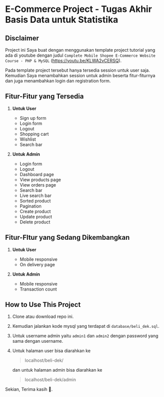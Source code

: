 # E-Commerce Project - Tugas Akhir Basis Data untuk Statistika


## Disclaimer

Project ini Saya buat dengan menggunakan template project tutorial yang ada di youtube dengan judul `Complete Mobile Shopee E-Commerce Website Course - PHP & MySQL` (https://youtu.be/KLWA2vCERSQ).

Pada template project tersebut hanya tersedia session untuk user saja. Kemudian Saya menambahkan session untuk admin beserta fitur-fiturnya dan juga menambahkan login dan registration form.


## Fitur-Fitur yang Tersedia

1. **Untuk User**
   - Sign up form
   - Login form
   - Logout
   - Shopping cart
   - Wishlist
   - Search bar

2. **Untuk Admin**
   - Login form
   - Logout
   - Dashboard page
   - View products page
   - View orders page
   - Search bar
   - Live search bar
   - Sorted product
   - Pagination
   - Create product
   - Update product
   - Delete product


## Fitur-FItur yang Sedang Dikembangkan

1. **Untuk User**
   - Mobile responsive
   - On delivery page

2. **Untuk Admin**
   - Mobile responsive
   - Transaction count


## How to Use This Project

1. Clone atau download repo ini.
2. Kemudian jalankan kode mysql yang terdapat di `database/beli_dek.sql`.
3. Untuk username admin yaitu `admin1` dan `admin2` dengan password yang sama dengan username.
4. Untuk halaman user bisa diarahkan ke
   > localhost/beli-dek/
   
   dan untuk halaman admin bisa diarahkan ke
   > localhost/beli-dek/admin


Sekian, Terima kasih 🙏.
